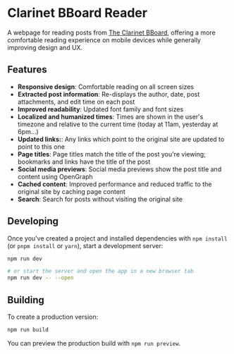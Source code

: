 # Clarinet BBoard Reader

A webpage for reading posts from [The Clarinet
BBoard](http://test.woodwind.org/clarinet/BBoard/), offering a more comfortable
reading experience on mobile devices while generally improving design and UX.

## Features

- **Responsive design**: Comfortable reading on all screen sizes
- **Extracted post information**: Re-displays the author, date, post
attachments, and edit time on each post
- **Improved readability**: Updated font family and font sizes
- **Localized and humanized times**: Times are shown in the user's timezone and
relative to the current time (today at 11am, yesterday at 6pm...)
- **Updated links:**: Any links which point to the original site are updated to
point to this one
- **Page titles**: Page titles match the title of the post you're viewing;
bookmarks and links have the title of the post
- **Social media previews**: Social media previews show the post title and
content using OpenGraph
- **Cached content**: Improved performance and reduced traffic to the original
site by caching page content
- **Search**: Search for posts without visiting the original site

## Developing

Once you've created a project and installed dependencies with `npm install` (or `pnpm install` or `yarn`), start a development server:

```bash
npm run dev

# or start the server and open the app in a new browser tab
npm run dev -- --open
```

## Building

To create a production version:

```bash
npm run build
```

You can preview the production build with `npm run preview`.
